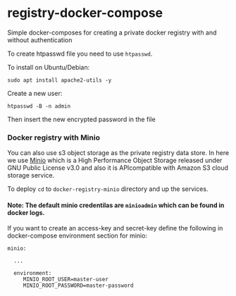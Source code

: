 # registry-docker-compose
Simple docker-composes for creating a private docker registry with and without authentication

To create htpasswd file you need to use `htpasswd`.

To install on Ubuntu/Debian:
```
sudo apt install apache2-utils -y
```

Create a new user:
```
htpasswd -B -n admin
```

Then insert the new encrypted password in the file

### Docker registry with Minio
You can also use s3 object storage as the private registry data store. In here we use [Minio](https://min.io/) which is a High Performance Object Storage released under GNU Public License v3.0 and also it is APIcompatible with Amazon S3 cloud storage service.

To deploy `cd` to `docker-registry-minio` directory and up the services.
#### Note: The default minio credentilas are `minioadmin` which can be found in docker logs.
If you want to create an access-key and secret-key define the following in docker-compose environment section for minio:
```
minio:

  ...

  environment:
     MINIO_ROOT_USER=master-user
     MINIO_ROOT_PASSWORD=master-password
```
